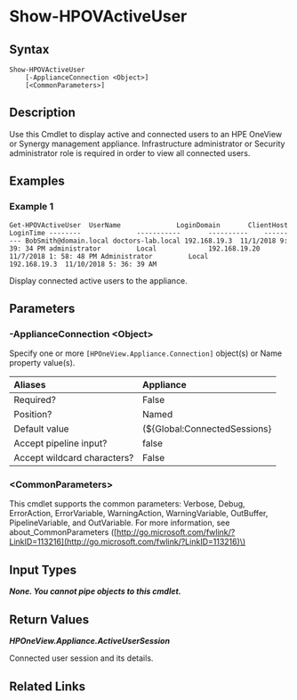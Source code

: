 ﻿---
description: Display active and connected users.
---

# Show-HPOVActiveUser

## Syntax

```text
Show-HPOVActiveUser
    [-ApplianceConnection <Object>]
    [<CommonParameters>]
```

## Description

Use this Cmdlet to display active and connected users to an HPE OneView or Synergy management appliance.  Infrastructure administrator or Security administrator role is required in order to view all connected users. 

## Examples

###  Example 1 

```text
Get-HPOVActiveUser  UserName              LoginDomain       ClientHost    LoginTime --------              -----------       ----------    --------- BobSmith@domain.local doctors-lab.local 192.168.19.3  11/1/2018 9: 39: 34 PM administrator         Local             192.168.19.20 11/7/2018 1: 58: 48 PM Administrator         Local             192.168.19.3  11/10/2018 5: 36: 39 AM
```

Display connected active users to the appliance.

## Parameters

### -ApplianceConnection &lt;Object&gt;

Specify one or more `[HPOneView.Appliance.Connection]` object(s) or Name property value(s).

| Aliases | Appliance |
| :--- | :--- |
| Required? | False |
| Position? | Named |
| Default value | (${Global:ConnectedSessions} | ? Default) |
| Accept pipeline input? | false |
| Accept wildcard characters? | False |

### &lt;CommonParameters&gt;

This cmdlet supports the common parameters: Verbose, Debug, ErrorAction, ErrorVariable, WarningAction, WarningVariable, OutBuffer, PipelineVariable, and OutVariable. For more information, see about\_CommonParameters \([http://go.microsoft.com/fwlink/?LinkID=113216](http://go.microsoft.com/fwlink/?LinkID=113216)\)

## Input Types

_**None.  You cannot pipe objects to this cmdlet.**_

## Return Values

_**HPOneView.Appliance.ActiveUserSession**_

Connected user session and its details.

## Related Links

